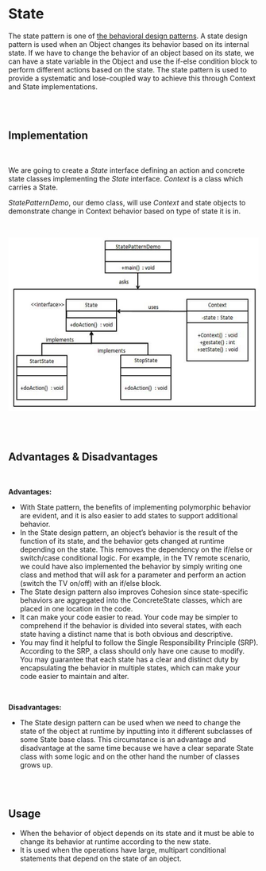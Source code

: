 # State

The state pattern is one of <u>the behavioral design patterns</u>. A state design pattern is used when an Object changes its behavior based on its internal state. If we have to change the behavior of an object based on its state, we can have a state variable in the Object and use the if-else condition block to perform different actions based on the state. The state pattern is used to provide a systematic and lose-coupled way to achieve this through Context and State implementations.

<br>
<br>

## Implementation

<br>

We are going to create a *State* interface defining an action and concrete state classes implementing the *State* interface. *Context* is a class which carries a State.

*StatePatternDemo*, our demo class, will use *Context* and state objects to demonstrate change in Context behavior based on type of state it is in.

<br>

![State Pattern UML](images/state-uml.jpeg)

<br>
<br>


## Advantages & Disadvantages

<br>

**Advantages:**

* With State pattern, the benefits of implementing polymorphic behavior are evident, and it is also easier to add states to support additional behavior.
* In the State design pattern, an object’s behavior is the result of the function of its state, and the behavior gets changed at runtime depending on the state. This removes the dependency on the if/else or switch/case conditional logic. For example, in the TV remote scenario, we could have also implemented the behavior by simply writing one class and method that will ask for a parameter and perform an action (switch the TV on/off) with an if/else block.
* The State design pattern also improves Cohesion since state-specific behaviors are aggregated into the ConcreteState classes, which are placed in one location in the code.
* It can make your code easier to read. Your code may be simpler to comprehend if the behavior is divided into several states, with each state having a distinct name that is both obvious and descriptive.
* You may find it helpful to follow the Single Responsibility Principle (SRP). According to the SRP, a class should only have one cause to modify. You may guarantee that each state has a clear and distinct duty by encapsulating the behavior in multiple states, which can make your code easier to maintain and alter.

<br>

**Disadvantages:**

* The State design pattern can be used when we need to change the state of the object at runtime by inputting into it different subclasses of some State base class. This circumstance is an advantage and disadvantage at the same time because we have a clear separate State class with some logic and on the other hand the number of classes grows up.

<br>
<br>

## Usage

* When the behavior of object depends on its state and it must be able to change its behavior at runtime according to the new state.
* It is used when the operations have large, multipart conditional statements that depend on the state of an object.